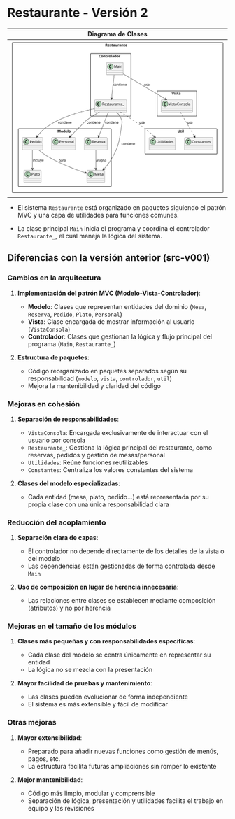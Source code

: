 # Restaurante - Versión 2

| Diagrama de Clases |
|--------------------|
|![Diagrama](/ModeloDeDominio/imagenes/DiagramaDeClasesDM.svg)|

- El sistema `Restaurante` está organizado en paquetes siguiendo el patrón MVC y una capa de utilidades para funciones comunes.

- La clase principal `Main` inicia el programa y coordina el controlador `Restaurante_`, el cual maneja la lógica del sistema.

## Diferencias con la versión anterior (src-v001)

### Cambios en la arquitectura

1. **Implementación del patrón MVC (Modelo-Vista-Controlador)**:
   - **Modelo**: Clases que representan entidades del dominio (`Mesa`, `Reserva`, `Pedido`, `Plato`, `Personal`)
   - **Vista**: Clase encargada de mostrar información al usuario (`VistaConsola`)
   - **Controlador**: Clases que gestionan la lógica y flujo principal del programa (`Main`, `Restaurante_`)

2. **Estructura de paquetes**:
   - Código reorganizado en paquetes separados según su responsabilidad (`modelo`, `vista`, `controlador`, `util`)
   - Mejora la mantenibilidad y claridad del código

### Mejoras en cohesión

1. **Separación de responsabilidades**:
   - `VistaConsola`: Encargada exclusivamente de interactuar con el usuario por consola
   - `Restaurante_`: Gestiona la lógica principal del restaurante, como reservas, pedidos y gestión de mesas/personal
   - `Utilidades`: Reúne funciones reutilizables
   - `Constantes`: Centraliza los valores constantes del sistema

2. **Clases del modelo especializadas**:
   - Cada entidad (mesa, plato, pedido...) está representada por su propia clase con una única responsabilidad clara

### Reducción del acoplamiento

1. **Separación clara de capas**:
   - El controlador no depende directamente de los detalles de la vista o del modelo
   - Las dependencias están gestionadas de forma controlada desde `Main`

2. **Uso de composición en lugar de herencia innecesaria**:
   - Las relaciones entre clases se establecen mediante composición (atributos) y no por herencia

### Mejoras en el tamaño de los módulos

1. **Clases más pequeñas y con responsabilidades específicas**:
   - Cada clase del modelo se centra únicamente en representar su entidad
   - La lógica no se mezcla con la presentación

2. **Mayor facilidad de pruebas y mantenimiento**:
   - Las clases pueden evolucionar de forma independiente
   - El sistema es más extensible y fácil de modificar

### Otras mejoras

1. **Mayor extensibilidad**:
   - Preparado para añadir nuevas funciones como gestión de menús, pagos, etc.
   - La estructura facilita futuras ampliaciones sin romper lo existente

2. **Mejor mantenibilidad**:
   - Código más limpio, modular y comprensible
   - Separación de lógica, presentación y utilidades facilita el trabajo en equipo y las revisiones
